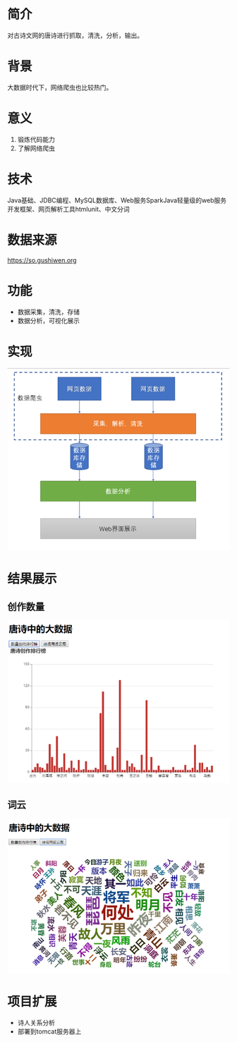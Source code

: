 # 简介
对古诗文网的唐诗进行抓取，清洗，分析，输出。

# 背景
大数据时代下，网络爬虫也比较热门。

# 意义
1. 锻炼代码能力
2. 了解网络爬虫

# 技术
Java基础、JDBC编程、MySQL数据库、Web服务SparkJava轻量级的web服务开发框架、网页解析工具htmlunit、中文分词

# 数据来源
https://so.gushiwen.org

# 功能
* 数据采集，清洗，存储
* 数据分析，可视化展示

# 实现

![功能实现](.\tangshi2.jpg "tangshi")

# 结果展示
## 创作数量
![](.\创作数量.jpg)
## 词云
![](.\词云.jpg)

# 项目扩展
* 诗人关系分析
* 部署到tomcat服务器上




 